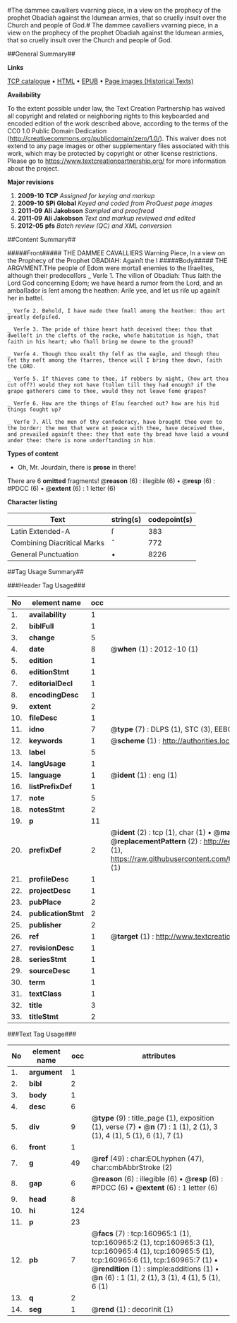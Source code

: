 #The dammee cavalliers vvarning piece, in a view on the prophecy of the prophet Obadiah against the Idumean armies, that so cruelly insult over the Church and people of God.#
The dammee cavalliers vvarning piece, in a view on the prophecy of the prophet Obadiah against the Idumean armies, that so cruelly insult over the Church and people of God.

##General Summary##

**Links**

[TCP catalogue](http://www.ota.ox.ac.uk/tcp/)  • 
[HTML](http://tei.it.ox.ac.uk/tcp/Texts-HTML/free/A81/A81499.html)  • 
[EPUB](http://tei.it.ox.ac.uk/tcp/Texts-EPUB/free/A81/A81499.epub) • 
[Page images (Historical Texts)](https://historicaltexts.jisc.ac.uk/eebo-99871190e)

**Availability**

To the extent possible under law, the Text Creation Partnership has waived all copyright and related or neighboring rights to this keyboarded and encoded edition of the work described above, according to the terms of the CC0 1.0 Public Domain Dedication (http://creativecommons.org/publicdomain/zero/1.0/). This waiver does not extend to any page images or other supplementary files associated with this work, which may be protected by copyright or other license restrictions. Please go to https://www.textcreationpartnership.org/ for more information about the project.

**Major revisions**

1. __2009-10__ __TCP__ *Assigned for keying and markup*
1. __2009-10__ __SPi Global__ *Keyed and coded from ProQuest page images*
1. __2011-09__ __Ali Jakobson__ *Sampled and proofread*
1. __2011-09__ __Ali Jakobson__ *Text and markup reviewed and edited*
1. __2012-05__ __pfs__ *Batch review (QC) and XML conversion*

##Content Summary##

#####Front#####
THE DAMMEE CAVALLIERS Warning Piece, In a view on the Prophecy of the Prophet OBADIAH: Againſt the I
#####Body#####
THE ARGVMENT.THe people of Edom were mortall enemies to the Iſraelites, although their predeceſſors 
    _ Verſe 1. The viſion of Obadiah: Thus ſaith the Lord God concerning Edom; we have heard a rumor from the Lord, and an ambaſſador is ſent among the heathen: Ariſe yee, and let us riſe up againſt her in battel.

    _ Verſe 2. Behold, I have made thee ſmall among the heathen: thou art greatly deſpiſed.

    _ Verſe 3. The pride of thine heart hath deceived thee: thou that dwelleſt in the clefts of the rocke, whoſe habitation is high, that ſaith in his heart; who ſhall bring me downe to the ground?

    _ Verſe 4. Though thou exalt thy ſelf as the eagle, and though thou ſet thy neſt among the ſtarres, thence will I bring thee down, ſaith the LORD.

    _ Verſe 5. If thieves came to thee, if robbers by night, (how art thou cut off?) would they not have ſtollen till they had enough? if the grape gatherers came to thee, would they not leave ſome grapes?

    _ Verſe 6. How are the things of Eſau ſearched out? how are his hid things ſought up?

    _ Verſe 7. All the men of thy confederacy, have brought thee even to the border: the men that were at peace with thee, have deceived thee, and prevailed againſt thee: they that eate thy bread have laid a wound under thee: there is none underſtanding in him.

**Types of content**

  * Oh, Mr. Jourdain, there is **prose** in there!

There are 6 **omitted** fragments! 
 @__reason__ (6) : illegible (6)  •  @__resp__ (6) : #PDCC (6)  •  @__extent__ (6) : 1 letter (6)

**Character listing**


|Text|string(s)|codepoint(s)|
|---|---|---|
|Latin Extended-A|ſ|383|
|Combining             Diacritical Marks|̄|772|
|General Punctuation|•|8226|

##Tag Usage Summary##

###Header Tag Usage###

|No|element name|occ|attributes|
|---|---|---|---|
|1.|__availability__|1||
|2.|__biblFull__|1||
|3.|__change__|5||
|4.|__date__|8| @__when__ (1) : 2012-10 (1)|
|5.|__edition__|1||
|6.|__editionStmt__|1||
|7.|__editorialDecl__|1||
|8.|__encodingDesc__|1||
|9.|__extent__|2||
|10.|__fileDesc__|1||
|11.|__idno__|7| @__type__ (7) : DLPS (1), STC (3), EEBO-CITATION (1), PROQUEST (1), VID (1)|
|12.|__keywords__|1| @__scheme__ (1) : http://authorities.loc.gov/ (1)|
|13.|__label__|5||
|14.|__langUsage__|1||
|15.|__language__|1| @__ident__ (1) : eng (1)|
|16.|__listPrefixDef__|1||
|17.|__note__|5||
|18.|__notesStmt__|2||
|19.|__p__|11||
|20.|__prefixDef__|2| @__ident__ (2) : tcp (1), char (1)  •  @__matchPattern__ (2) : ([0-9\-]+):([0-9IVX]+) (1), (.+) (1)  •  @__replacementPattern__ (2) : http://eebo.chadwyck.com/downloadtiff?vid=$1&page=$2 (1), https://raw.githubusercontent.com/textcreationpartnership/Texts/master/tcpchars.xml#$1 (1)|
|21.|__profileDesc__|1||
|22.|__projectDesc__|1||
|23.|__pubPlace__|2||
|24.|__publicationStmt__|2||
|25.|__publisher__|2||
|26.|__ref__|1| @__target__ (1) : http://www.textcreationpartnership.org/docs/. (1)|
|27.|__revisionDesc__|1||
|28.|__seriesStmt__|1||
|29.|__sourceDesc__|1||
|30.|__term__|1||
|31.|__textClass__|1||
|32.|__title__|3||
|33.|__titleStmt__|2||


###Text Tag Usage###

|No|element name|occ|attributes|
|---|---|---|---|
|1.|__argument__|1||
|2.|__bibl__|2||
|3.|__body__|1||
|4.|__desc__|6||
|5.|__div__|9| @__type__ (9) : title_page (1), exposition (1), verse (7)  •  @__n__ (7) : 1 (1), 2 (1), 3 (1), 4 (1), 5 (1), 6 (1), 7 (1)|
|6.|__front__|1||
|7.|__g__|49| @__ref__ (49) : char:EOLhyphen (47), char:cmbAbbrStroke (2)|
|8.|__gap__|6| @__reason__ (6) : illegible (6)  •  @__resp__ (6) : #PDCC (6)  •  @__extent__ (6) : 1 letter (6)|
|9.|__head__|8||
|10.|__hi__|124||
|11.|__p__|23||
|12.|__pb__|7| @__facs__ (7) : tcp:160965:1 (1), tcp:160965:2 (1), tcp:160965:3 (1), tcp:160965:4 (1), tcp:160965:5 (1), tcp:160965:6 (1), tcp:160965:7 (1)  •  @__rendition__ (1) : simple:additions (1)  •  @__n__ (6) : 1 (1), 2 (1), 3 (1), 4 (1), 5 (1), 6 (1)|
|13.|__q__|2||
|14.|__seg__|1| @__rend__ (1) : decorInit (1)|
